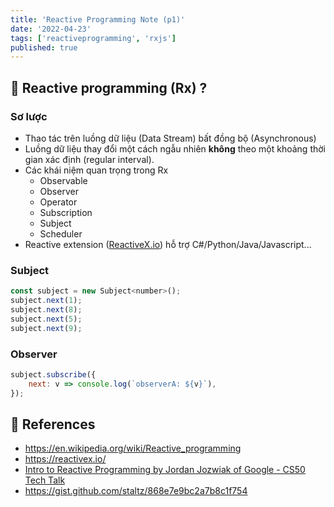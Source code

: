 ```yaml
---
title: 'Reactive Programming Note (p1)'
date: '2022-04-23'
tags: ['reactiveprogramming', 'rxjs']
published: true
---
```


## 🤔 Reactive programming (Rx) ?

### Sơ lược

-   Thao tác trên luồng dữ liệu (Data Stream) bất đồng bộ (Asynchronous)
-   Luồng dữ liệu thay đổi một cách ngẫu nhiên **không** theo một khoảng thời gian xác định (regular interval).
-   Các khái niệm quan trọng trong Rx
    -   Observable
    -   Observer
    -   Operator
    -   Subscription
    -   Subject
    -   Scheduler
-   Reactive extension ([ReactiveX.io](https://reactivex.io/)) hỗ trợ C#/Python/Java/Javascript...

### Subject

```javascript
const subject = new Subject<number>();
subject.next(1);
subject.next(8);
subject.next(5);
subject.next(9);
```

### Observer

```javascript
subject.subscribe({
    next: v => console.log(`observerA: ${v}`),
});
```

## 🚀 References

-   https://en.wikipedia.org/wiki/Reactive_programming
-   https://reactivex.io/
-   [Intro to Reactive Programming by Jordan Jozwiak of Google - CS50 Tech Talk](https://www.youtube.com/watch?v=KOjC3RhwKU4)
-   https://gist.github.com/staltz/868e7e9bc2a7b8c1f754
